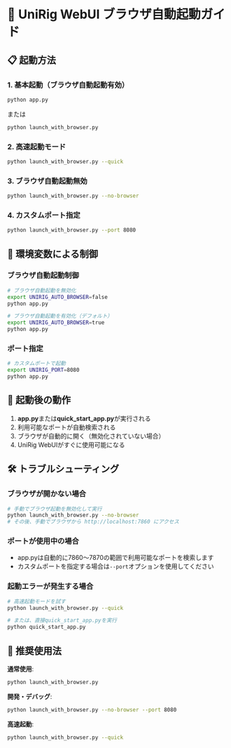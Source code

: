 # 🚀 UniRig WebUI ブラウザ自動起動ガイド

## 📋 起動方法

### 1. 基本起動（ブラウザ自動起動有効）
```bash
python app.py
```
または
```bash
python launch_with_browser.py
```

### 2. 高速起動モード
```bash
python launch_with_browser.py --quick
```

### 3. ブラウザ自動起動無効
```bash
python launch_with_browser.py --no-browser
```

### 4. カスタムポート指定
```bash
python launch_with_browser.py --port 8080
```

## 🔧 環境変数による制御

### ブラウザ自動起動制御
```bash
# ブラウザ自動起動を無効化
export UNIRIG_AUTO_BROWSER=false
python app.py

# ブラウザ自動起動を有効化（デフォルト）
export UNIRIG_AUTO_BROWSER=true
python app.py
```

### ポート指定
```bash
# カスタムポートで起動
export UNIRIG_PORT=8080
python app.py
```

## 📱 起動後の動作

1. **app.py**または**quick_start_app.py**が実行される
2. 利用可能なポートが自動検索される
3. ブラウザが自動的に開く（無効化されていない場合）
4. UniRig WebUIがすぐに使用可能になる

## 🛠️ トラブルシューティング

### ブラウザが開かない場合
```bash
# 手動でブラウザ起動を無効化して実行
python launch_with_browser.py --no-browser
# その後、手動でブラウザから http://localhost:7860 にアクセス
```

### ポートが使用中の場合
- app.pyは自動的に7860～7870の範囲で利用可能なポートを検索します
- カスタムポートを指定する場合は`--port`オプションを使用してください

### 起動エラーが発生する場合
```bash
# 高速起動モードを試す
python launch_with_browser.py --quick

# または、直接quick_start_app.pyを実行
python quick_start_app.py
```

## 🎯 推奨使用法

**通常使用**:
```bash
python launch_with_browser.py
```

**開発・デバッグ**:
```bash
python launch_with_browser.py --no-browser --port 8080
```

**高速起動**:
```bash
python launch_with_browser.py --quick
```
